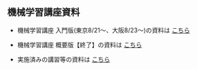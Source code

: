 ## 機械学習講座資料

* 機械学習講座 入門版(東京8/21～、大阪8/23～)の資料は
<a href="https://github.com/MasahiroAraki/MLCourse/tree/master/nyuumon">こちら</a>

* 機械学習講座 概要版【終了】の資料は
<a href="https://github.com/MasahiroAraki/MLCourse/tree/master/gaiyou">こちら</a>

* 実施済みの講習等の資料は
<a href="https://github.com/MasahiroAraki/MLCourse/tree/master/archive">こちら</a>
